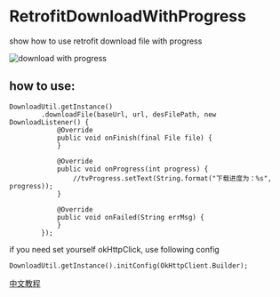 # RetrofitDownloadWithProgress
show how to use retrofit download file with progress

![download with progress](https://github.com/shusheng007/RetrofitDownloadWithProgress/blob/master/images/download.gif)

## how to use:

```
DownloadUtil.getInstance()
        .downloadFile(baseUrl, url, desFilePath, new DownloadListener() {
            @Override
            public void onFinish(final File file) {
            }

            @Override
            public void onProgress(int progress) {
                //tvProgress.setText(String.format("下载进度为：%s", progress));
            }

            @Override
            public void onFailed(String errMsg) {
            }
        });
```

if you need set yourself okHttpClick, use following config

```
DownloadUtil.getInstance().initConfig(OkHttpClient.Builder);
```

[中文教程](https://blog.csdn.net/ShuSheng0007/article/details/82428733)